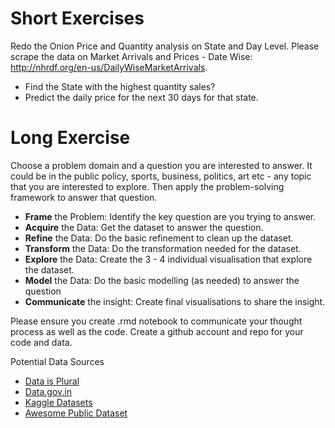 # Short Exercises

Redo the Onion Price and Quantity analysis on State and Day Level. Please scrape the data on Market Arrivals and Prices - Date Wise: http://nhrdf.org/en-us/DailyWiseMarketArrivals.

- Find the State with the highest quantity sales?
- Predict the daily price for the next 30 days for that state.

# Long Exercise

Choose a problem domain and a question you are interested to answer. It could be in the public policy, sports, business, politics, art etc - any topic that you are interested to explore. Then apply the problem-solving framework to answer that question.

- **Frame** the Problem: Identify the key question are you trying to answer.
- **Acquire** the Data: Get the dataset to answer the question.
- **Refine** the Data: Do the basic refinement to clean up the dataset.
- **Transform** the Data: Do the transformation needed for the dataset.
- **Explore** the Data: Create the 3 - 4 individual visualisation that explore the dataset.
- **Model** the Data: Do the basic modelling (as needed) to answer the question
- **Communicate** the insight: Create final visualisations to share the insight.

Please ensure you create .rmd notebook to communicate your thought process as well as the code. Create a github account and repo for your code and data.

Potential Data Sources
- [Data is Plural](https://docs.google.com/spreadsheets/d/1wZhPLMCHKJvwOkP4juclhjFgqIY8fQFMemwKL2c64vk/edit)
- [Data.gov.in](https://data.gov.in/)
- [Kaggle Datasets](https://www.kaggle.com/datasets)
- [Awesome Public Dataset](https://github.com/caesar0301/awesome-public-datasets)
